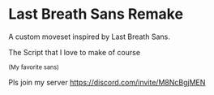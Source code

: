 # Last Breath Sans Remake 

A custom moveset inspired by Last 
Breath Sans. 

 The Script that I love to make of 
 course

 <sub>(My favorite sans) </sub>

Pls join my server	<ins>https://discord.com/invite/M8NcBgjMEN</ins>
